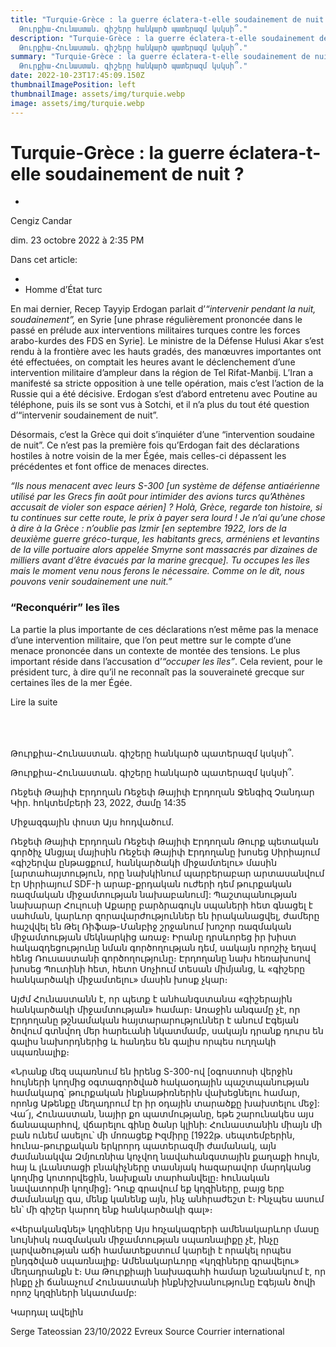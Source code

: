 ```yaml
---
title: "Turquie-Grèce : la guerre éclatera-t-elle soudainement de nuit ? -
  Թուրքիա-Հունաստան. գիշերը հանկարծ պատերազմ կսկսի՞."
description: "Turquie-Grèce : la guerre éclatera-t-elle soudainement de nuit ? -
  Թուրքիա-Հունաստան. գիշերը հանկարծ պատերազմ կսկսի՞."
summary: "Turquie-Grèce : la guerre éclatera-t-elle soudainement de nuit ? -
  Թուրքիա-Հունաստան. գիշերը հանկարծ պատերազմ կսկսի՞."
date: 2022-10-23T17:45:09.150Z
thumbnailImagePosition: left
thumbnailImage: assets/img/turquie.webp
image: assets/img/turquie.webp
---
```

<!--StartFragment-->

# Turquie-Grèce : la guerre éclatera-t-elle soudainement de nuit ?

[](https://www.facebook.com/dialog/feed?app_id=458584288257241&link=https%3A%2F%2Ffr.style.yahoo.com%2Fturquie-gr%25C3%25A8ce-guerre-%25C3%25A9clatera-t-123504147.html%3Fsoc_src%3Dsocial-sh%26soc_trk%3Dfb%26tsrc%3Dfb "Partager")[](https://twitter.com/intent/tweet?text=Turquie-Gr%C3%A8ce%20%3A%20la%20guerre%20%C3%A9clatera-t-elle%20soudainement%20de%20nuit%20%3F&url=https%3A%2F%2Ffr.style.yahoo.com%2Fturquie-gr%25C3%25A8ce-guerre-%25C3%25A9clatera-t-123504147.html%3Fsoc_src%3Dsocial-sh%26soc_trk%3Dtw%26tsrc%3Dtwtr&via=Yahoo "Tweeter")[](mailto:?subject=Turquie-Gr%C3%A8ce%20%3A%20la%20guerre%20%C3%A9clatera-t-elle%20soudainement%20de%20nuit%20%3F&body=https%3A%2F%2Ffr.style.yahoo.com%2Fturquie-gr%25C3%25A8ce-guerre-%25C3%25A9clatera-t-123504147.html%3Fsoc_src%3Dsocial-sh%26soc_trk%3Dma "Mail")

*

Cengiz Candar

dim. 23 octobre 2022 à 2:35 PM



Dans cet article:

*
* Homme d’État turc

En mai dernier, Recep Tayyip Erdogan parlait d’*“intervenir pendant la nuit, soudainement”,* en Syrie \[une phrase régulièrement prononcée dans le passé en prélude aux interventions militaires turques contre les forces arabo-kurdes des FDS en Syrie]*.* Le ministre de la Défense Hulusi Akar s’est rendu à la frontière avec les hauts gradés, des manœuvres importantes ont été effectuées, on comptait les heures avant le déclenchement d’une intervention militaire d’ampleur dans la région de Tel Rifat-Manbij. L’Iran a manifesté sa stricte opposition à une telle opération, mais c’est l’action de la Russie qui a été décisive. Erdogan s’est d’abord entretenu avec Poutine au téléphone, puis ils se sont vus à Sotchi, et il n’a plus du tout été question d’“intervenir soudainement de nuit”.

Désormais, c’est la Grèce qui doit s’inquiéter d’une “intervention soudaine de nuit”. Ce n’est pas la première fois qu’Erdogan fait des déclarations hostiles à notre voisin de la mer Égée, mais celles-ci dépassent les précédentes et font office de menaces directes.

*“Ils nous menacent avec leurs S-300 \[un système de défense antiaérienne utilisé par les Grecs fin août pour intimider des avions turcs qu’Athènes accusait de violer son espace aérien] ? Holà, Grèce, regarde ton histoire, si tu continues sur cette route, le prix à payer sera lourd ! Je n’ai qu’une chose à dire à la Grèce : n’oublie pas Izmir \[en septembre 1922, lors de la deuxième guerre gréco-turque, les habitants grecs, arméniens et levantins de la ville portuaire alors appelée Smyrne sont massacrés par dizaines de milliers avant d’être évacués par la marine grecque]. Tu occupes les îles mais le moment venu nous ferons le nécessaire. Comme on le dit, nous pouvons venir soudainement une nuit.”*

### “Reconquérir” les îles

La partie la plus importante de ces déclarations n’est même pas la menace d’une intervention militaire, que l’on peut mettre sur le compte d’une menace prononcée dans un contexte de montée des tensions. Le plus important réside dans l’accusation d’*“occuper les îles”*. Cela revient, pour le président turc, à dire qu’il ne reconnaît pas la souveraineté grecque sur certaines îles de la mer Égée.

Lire la suite

<!--EndFragment-->

\
\
\
Թուրքիա-Հունաստան. գիշերը հանկարծ պատերազմ կսկսի՞.

Թուրքիա-Հունաստան. գիշերը հանկարծ պատերազմ կսկսի՞.

Ռեջեփ Թայիփ Էրդողան
Ռեջեփ Թայիփ Էրդողան
Ջենգիզ Չանդար
Կիր. հոկտեմբերի 23, 2022, ժամը 14:35

Միջազգային փոստ
Այս հոդվածում.

Ռեջեփ Թայիփ Էրդողան
Ռեջեփ Թայիփ Էրդողան
Թուրք պետական ​​գործիչ
Անցյալ մայիսին Ռեջեփ Թայիփ Էրդողանը խոսեց Սիրիայում «գիշերվա ընթացքում, հանկարծակի միջամտելու» մասին \[արտահայտություն, որը նախկինում պարբերաբար արտասանվում էր Սիրիայում SDF-ի արաբ-քրդական ուժերի դեմ թուրքական ռազմական միջամտության նախաբանում]: Պաշտպանության նախարար Հուլուսի Աքարը բարձրագույն սպաների հետ գնացել է սահման, կարևոր զորավարժություններ են իրականացվել, ժամերը հաշվվել են Թել Ռիֆաթ-Մանբիջ շրջանում խոշոր ռազմական միջամտության մեկնարկից առաջ։ Իրանը դրսևորեց իր խիստ հակազդեցությունը նման գործողության դեմ, սակայն որոշիչ եղավ հենց Ռուսաստանի գործողությունը։ Էրդողանը նախ հեռախոսով խոսեց Պուտինի հետ, հետո Սոչիում տեսան միմյանց, և «գիշերը հանկարծակի միջամտելու» մասին խոսք չկար։

Այժմ Հունաստանն է, որ պետք է անհանգստանա «գիշերային հանկարծակի միջամտության» համար։ Առաջին անգամը չէ, որ Էրդողանը թշնամական հայտարարություններ է անում Էգեյան ծովում գտնվող մեր հարեւանի նկատմամբ, սակայն դրանք դուրս են գալիս նախորդներից և հանդես են գալիս որպես ուղղակի սպառնալիք։

«Նրանք մեզ սպառնում են իրենց S-300-ով \[օգոստոսի վերջին հույների կողմից օգտագործված հակաօդային պաշտպանության համակարգ՝ թուրքական ինքնաթիռներին վախեցնելու համար, որոնց Աթենքը մեղադրում էր իր օդային տարածքը խախտելու մեջ]: Վա՜յ, Հունաստան, նայիր քո պատմությանը, եթե շարունակես այս ճանապարհով, վճարելու գինը ծանր կլինի: Հունաստանին միայն մի բան ունեմ ասելու՝ մի մոռացեք Իզմիրը \[1922թ. սեպտեմբերին, հունա-թուրքական երկրորդ պատերազմի ժամանակ, այն ժամանակվա Զմյուռնիա կոչվող նավահանգստային քաղաքի հույն, հայ և լևանտացի բնակիչները տասնյակ հազարավոր մարդկանց կողմից կոտորվեցին, նախքան տարհանվելը։ հունական նավատորմի կողմից]։ Դուք գրավում եք կղզիները, բայց երբ ժամանակը գա, մենք կանենք այն, ինչ անհրաժեշտ է։ Ինչպես ասում են՝ մի գիշեր կարող ենք հանկարծակի գալ»։

«Վերականգնել» կղզիները
Այս հռչակագրերի ամենակարևոր մասը նույնիսկ ռազմական միջամտության սպառնալիքը չէ, ինչը լարվածության աճի համատեքստում կարելի է որակել որպես ընդգծված սպառնալիք։ Ամենակարևորը «կղզիները գրավելու» մեղադրանքն է։ Սա Թուրքիայի նախագահի համար նշանակում է, որ ինքը չի ճանաչում Հունաստանի ինքնիշխանությունը Էգեյան ծովի որոշ կղզիների նկատմամբ:

Կարդալ ավելին

Serge Tateossian   23/10/2022 Evreux Source Courrier international